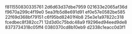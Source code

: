 f811550830335761
2d6d63d37dbe7959
021633e2065af36d
f9670a299c4f19e0
5ea3fb5d8e691d91
ef0e57e0582be585
22f69d368bf79151
c6f95bd82401f4b8
25e3e1a97822c318
fcedbec8f382cc71
12d3d0c75bdc48a9
f9296ed94eed9de8
8373734318c05ff4
0380370cd8b10eb9
d2338c1eacc0d3f1
